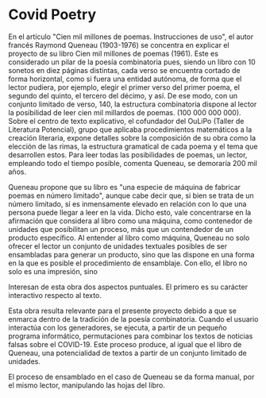# Covid Poetry

En el artículo "Cien mil millones de poemas. Instrucciones de uso", el autor francés Raymond Queneau (1903-1976) se concentra en explicar el proyecto de su libro Cien mil millones de poemas (1961). Este es considerado un pilar de la poesía combinatoria pues, siendo un libro con 10 sonetos en diez páginas distintas, cada verso se encuentra cortado de forma horizontal, como si fuera una entidad autónoma, de forma que el lector pudiera, por ejemplo, elegir el primer verso del primer poema, el segundo del quinto, el tercero del décimo, y así. De ese modo, con un conjunto limitado de verso, 140, la estructura combinatoria dispone al lector la posibilidad de leer cien mil millardos de poemas. (100 000 000 000). 
Sobre el centro de texto explicativo, el cofundador del OuLiPo (Taller de Literatura Potencial), grupo que aplicaba procedimientos matemáticos a la creación literaria, expone detalles sobre la composición de su obra como la elección de las rimas, la estructura gramatical de cada poema y el tema que desarrollen estos. Para leer todas las posibilidades de poemas, un lector, empleando todo el tiempo posible, comenta Queneau, se demoraría 200 mil años. 

Queneau propone que su libro es "una especie de máquina de fabricar poemas en número limitado", aunque cabe decir que, si bien se trata de un número limitado, sí es inmensamente elevado en relación con lo que una persona puede llegar a leer en la vida. Dicho esto, vale concentrarse en la afirmación que considera al libro como una máquina, como contenedor de unidades que posibilitan un proceso, más que un contendedor de un producto específico. Al entender al libro como máquina, Queneau no solo ofrecer el lector un conjunto de unidades textuales posibles de ser ensambladas para generar un producto, sino que las dispone en una forma en la que es posible el procedimiento de ensamblaje. Con ello, el libro no solo es una impresión, sino   

Interesan de esta obra dos aspectos puntuales. El primero es su carácter interactivo respecto al texto.  

Esta obra resulta relevante para el presente proyecto debido a que se enmarca dentro de la tradición de la poesía combinatoria. Cuando el usuario interactúa con los generadores, se ejecuta, a partir de un pequeño programa informático, permutaciones para combinar los textos de noticias falsas sobre el COVID-19. Este proceso produce, al igual que el libro de Queneau, una potencialidad de textos a partir de un conjunto limitado de unidades.

El proceso de ensamblado en el caso de Queneau se da forma manual, por el mismo lector, manipulando las hojas del libro. 
